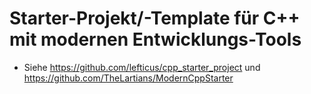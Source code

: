 # Starter-Projekt/-Template für C++ mit modernen Entwicklungs-Tools

* Siehe https://github.com/lefticus/cpp_starter_project und https://github.com/TheLartians/ModernCppStarter

